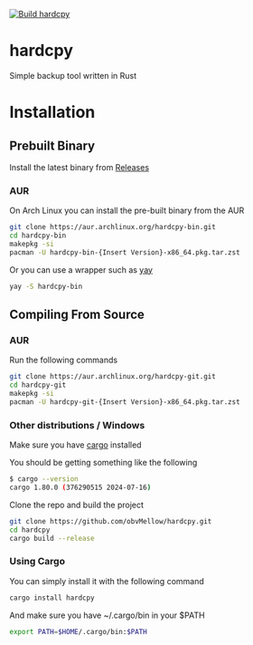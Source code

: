 
[![Build hardcpy](https://github.com/obvMellow/hardcpy/actions/workflows/rust.yml/badge.svg)](https://github.com/obvMellow/hardcpy/actions/workflows/rust.yml)

# hardcpy
Simple backup tool written in Rust

# Installation

## Prebuilt Binary

Install the latest binary from [Releases](https://github.com/obvMellow/hardcpy/releases)

### AUR

On Arch Linux you can install the pre-built binary from the AUR
```sh
git clone https://aur.archlinux.org/hardcpy-bin.git
cd hardcpy-bin
makepkg -si
pacman -U hardcpy-bin-{Insert Version}-x86_64.pkg.tar.zst
```

Or you can use a wrapper such as [yay](https://github.com/Jguer/yay)
```sh
yay -S hardcpy-bin
```

## Compiling From Source

### AUR

Run the following commands
```sh
git clone https://aur.archlinux.org/hardcpy-git.git
cd hardcpy-git
makepkg -si
pacman -U hardcpy-git-{Insert Version}-x86_64.pkg.tar.zst
```

### Other distributions / Windows

Make sure you have [cargo](https://www.rust-lang.org/tools/install) installed

You should be getting something like the following
```sh
$ cargo --version
cargo 1.80.0 (376290515 2024-07-16)
```

Clone the repo and build the project
```sh
git clone https://github.com/obvMellow/hardcpy.git
cd hardcpy
cargo build --release
```

### Using Cargo

You can simply install it with the following command
```sh
cargo install hardcpy
```

And make sure you have ~/.cargo/bin in your $PATH
```sh
export PATH=$HOME/.cargo/bin:$PATH
```
